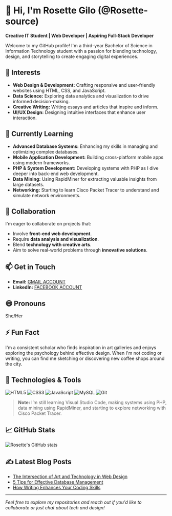 # 👋 Hi, I'm Rosette Gilo (@Rosette-source)

**Creative IT Student | Web Developer | Aspiring Full-Stack Developer**

Welcome to my GitHub profile! I'm a third-year Bachelor of Science in Information Technology student with a passion for blending technology, design, and storytelling to create engaging digital experiences.

## 👀 Interests
- **Web Design & Development:** Crafting responsive and user-friendly websites using HTML, CSS, and JavaScript.
- **Data Science:** Exploring data analytics and visualization to drive informed decision-making.
- **Creative Writing:** Writing essays and articles that inspire and inform.
- **UI/UX Design:** Designing intuitive interfaces that enhance user interaction.

## 🌱 Currently Learning
- **Advanced Database Systems:** Enhancing my skills in managing and optimizing complex databases.
- **Mobile Application Development:** Building cross-platform mobile apps using modern frameworks.
- **PHP & System Development:** Developing systems with PHP as I dive deeper into back-end web development.
- **Data Mining:** Using RapidMiner for extracting valuable insights from large datasets.
- **Networking:** Starting to learn Cisco Packet Tracer to understand and simulate network environments.

## 💞️ Collaboration
I'm eager to collaborate on projects that:
- Involve **front-end web development**.
- Require **data analysis and visualization**.
- Blend **technology with creative arts**.
- Aim to solve real-world problems through **innovative solutions**.

## 📫 Get in Touch
- **Email:** [GMAIL ACCOUNT](mailto:rosette.gilo@example.com)
- **LinkedIn:** [FACEBOOK ACCOUNT](https://www.linkedin.com/in/jamaica-rose-gilo-7759a42a7/)


## 😄 Pronouns
She/Her

## ⚡ Fun Fact
I'm a consistent scholar who finds inspiration in art galleries and enjoys exploring the psychology behind effective design. When I'm not coding or writing, you can find me sketching or discovering new coffee shops around the city.

## 🔧 Technologies & Tools
![HTML5](https://img.shields.io/badge/-HTML5-E34F26?logo=html5&logoColor=white&style=flat)
![CSS3](https://img.shields.io/badge/-CSS3-1572B6?logo=css3&logoColor=white&style=flat)
![JavaScript](https://img.shields.io/badge/-JavaScript-F7DF1E?logo=javascript&logoColor=black&style=flat)
![MySQL](https://img.shields.io/badge/-MySQL-4479A1?logo=mysql&logoColor=white&style=flat)
![Git](https://img.shields.io/badge/-Git-F05032?logo=git&logoColor=white&style=flat)

> **Note:** I’m still learning Visual Studio Code, making systems using PHP, data mining using RapidMiner, and starting to explore networking with Cisco Packet Tracer.

## 📈 GitHub Stats
![Rosette's GitHub stats](https://github-readme-stats.vercel.app/api?username=Rosette-source&show_icons=true&theme=radical)

## ✍️ Latest Blog Posts
<!-- BLOG-POST-LIST:START -->
- [The Intersection of Art and Technology in Web Design](#)
- [5 Tips for Effective Database Management](#)
- [How Writing Enhances Your Coding Skills](#)
<!-- BLOG-POST-LIST:END -->

---

*Feel free to explore my repositories and reach out if you'd like to collaborate or just chat about tech and design!*

